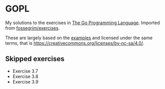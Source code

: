 # GOPL
My solutions to the exercises in [The Go Programming Language](https://www.gopl.io). Imported from [fossegrim/exercises](https://github.com/fossegrim/exercises).

These are largely based on the [examples](https://github.com/adonovan/gopl.io) and licensed under the same terms, that is https://creativecommons.org/licenses/by-nc-sa/4.0/.
## Skipped exercises
- Exercise 3.7
- Exercise 3.8
- Exercise 3.9
